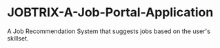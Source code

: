 # JOBTRIX-A-Job-Portal-Application
A Job Recommendation System that suggests jobs based on the user's skillset.
